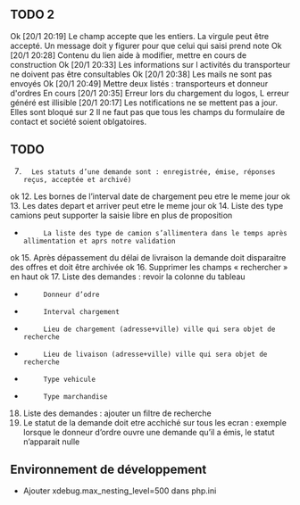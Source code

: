 ## TODO 2
Ok [20/1 20:19] Le champ accepte que les entiers. La virgule peut être accepté. Un message doit y figurer pour que celui qui saisi prend note
Ok [20/1 20:28] Contenu du lien aide à modifier, mettre en cours de construction
Ok [20/1 20:33] Les informations sur l activités du transporteur ne doivent pas être consultables
Ok [20/1 20:38] Les mails ne sont pas envoyés
Ok [20/1 20:49] Mettre deux listés : transporteurs et donneur d'ordres
En cours [20/1 20:35] Erreur lors du chargement du logos, L erreur généré est illisible
[20/1 20:17] Les notifications ne se mettent pas a jour. Elles sont bloqué sur 2
Il ne faut pas que tous les champs du formulaire de contact et société soient oblgatoires.


## TODO

7.       Les statuts d’une demande sont : enregistrée, émise, réponses reçus, acceptée et archivé)

 
ok 12.   Les bornes de l’interval date de chargement peu etre le meme jour
ok 13.   Les dates depart et arriver peut etre le meme jour
ok 14.   Liste des type camions peut supporter la saisie libre en plus de proposition
-          La liste des type de camion s’allimentera dans le temps après allimentation et aprs notre validation
ok 15.   Après dépassement du délai de livraison la demande doit disparaitre des offres et doit être archivée
ok 16.   Supprimer les champs « rechercher » en haut
ok 17.   Liste des demandes : revoir la colonne du tableau
-          Donneur d’odre
-          Interval chargement
-          Lieu de chargement (adresse+ville) ville qui sera objet de recherche
-          Lieu de livaison (adresse+ville) ville qui sera objet de recherche
-          Type vehicule
-          Type marchandise
18.   Liste des demandes : ajouter un filtre de recherche
19.   Le statut de la demande doit etre acchiché sur tous les ecran : exemple lorsque le donneur d’ordre ouvre une demande qu’il a émis, le statut n’apparait nulle

## Environnement de développement
* Ajouter xdebug.max_nesting_level=500 dans php.ini


